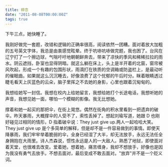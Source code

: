 ```yaml
---
title: 碎念
date: "2011-08-08T00:00:00Z"
tags: true
---
```


下午三点，她快睡了。

我刚好做完一套题，改错和逻辑的正确率很高，阅读依然一团糟。面对着放大加粗的五号英文字体，我总是由衷感觉眩晕。终于吭哧吭哧做完题，我也困了。台风在辽宁打了一个擦边球，气喘吁吁地朝朝鲜奔去，带来了凉快的季风和稀稀拉拉的雨水。阴云遮挡，卧室也显得阴暗。就这么躺在床上，头上是半开着的北窗，窗帘被风吹起，形成一个有趣的包围形状，雨滴打在铁质的空调箱或防盗栏上，是最动听的催眠曲。如果就这么沉沉睡去，好像浪费了这个忧郁的午后时分。眯着眼睛透过睫毛看天上灰蓝色的云朵，脑子里挥之不去她的身影，心里也跟着沉甸甸的。

我想给她写一封信。我想在校内上给她留言，我想给她打个长途电话，我想听她的声音，我想见她一面，哪怕一个模糊的影像。我无比想她。

撑着和她一起买的那把伞，在街上晃悠。偶然在街角的积水里看到一把遗弃的破伞。昨天暴雨，大概撑伞的人受不了，索性丢掉了。想起刘瑜写道，她跟 D 也刚好碰见过相同的情形，D 指着破伞说：They just give up.两人一起哈哈大笑。They just give up 是个多简单的解释，但是却不是一件容易做到的事情。即使天降暴雨，我们牢牢举着脆弱的伞，全身已经湿了大半，却无法放手，永远无法任全身拥抱在大雨里。诗人杰森说，惯性永远是人的一大敌人。熟悉了地狱，即使面对着天堂，也很难去改变。爱着她，想着她，痛苦缠身，我却不想放手，好像也是因为我没有勇气去放手。不想去面对，最后变成不敢去面对。"放弃"并不是一个贬义词。
